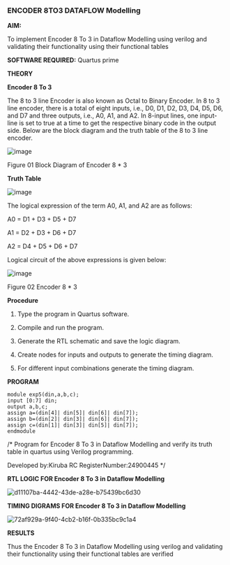 ### ENCODER 8TO3 DATAFLOW Modelling

**AIM:**

To implement  Encoder 8 To 3 in Dataflow Modelling using verilog and validating their functionality using their functional tables

**SOFTWARE REQUIRED:** Quartus prime

**THEORY**

**Encoder 8 To 3**

The 8 to 3 line Encoder is also known as Octal to Binary Encoder. In 8 to 3 line encoder, there is a total of eight inputs, i.e., D0, D1, D2, D3, D4, D5, D6, and D7 and three outputs, i.e., A0, A1, and A2. In 8-input lines, one input-line is set to true at a time to get the respective binary code in the output side. Below are the block diagram and the truth table of the 8 to 3 line encoder.

![image](https://github.com/naavaneetha/ENCODER8TO3DATAFLOW/assets/154305477/0bc242c1-eb9e-4c47-afe5-30428470efc3)

Figure 01  Block Diagram of Encoder 8 * 3

**Truth Table**

![image](https://github.com/naavaneetha/ENCODER8TO3DATAFLOW/assets/154305477/35496b14-ae6e-4cd1-9abd-d6736b576575)

The logical expression of the term A0, A1, and A2 are as follows:

A0 = D1 + D3 + D5 + D7

A1 = D2 + D3 + D6 + D7

A2 = D4 + D5 + D6 + D7

Logical circuit of the above expressions is given below:

![image](https://github.com/naavaneetha/ENCODER8TO3DATAFLOW/assets/154305477/95acaee6-c873-4c75-89eb-ef09fb158053)

Figure 02  Encoder 8 * 3

**Procedure**

1. Type the program in Quartus software.

2. Compile and run the program.

3. Generate the RTL schematic and save the logic diagram.

4. Create nodes for inputs and outputs to generate the timing diagram.

5. For different input combinations generate the timing diagram.


**PROGRAM**

```
module exp5(din,a,b,c);
input [0:7] din;
output a,b,c;
assign a=(din[4]| din[5]| din[6]| din[7]);
assign b=(din[2]| din[3]| din[6]| din[7]);
assign c=(din[1]| din[3]| din[5]| din[7]);
endmodule
```

/* Program for Encoder 8 To 3 in Dataflow Modelling and verify its truth table in quartus using Verilog programming. 

Developed by:Kiruba RC
RegisterNumber:24900445
*/

**RTL LOGIC FOR Encoder 8 To 3 in Dataflow Modelling**

![d11107ba-4442-43de-a28e-b75439bc6d30](https://github.com/user-attachments/assets/bf07ac65-8d95-4133-b95e-a5b39fd2e5f3)


**TIMING DIGRAMS FOR Encoder 8 To 3 in Dataflow Modelling**

![72af929a-9f40-4cb2-b16f-0b335bc9c1a4](https://github.com/user-attachments/assets/37f9a0a3-62a0-4617-a05d-9a523213ebda)


**RESULTS**

Thus the Encoder 8 To 3 in Dataflow Modelling using verilog and validating their functionality using their functional tables are verified


